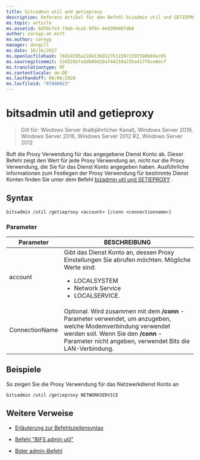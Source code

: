 ```yaml
---
title: bitsadmin util and getieproxy
description: Referenz Artikel für den Befehl bizadmin util und GETIEPROXY, der die Proxy Verwendung für das angegebene Dienst Konto abruft.
ms.topic: article
ms.assetid: 6d50c7e3-f4eb-4ca5-9f0c-4ed396087db6
author: coreyp-at-msft
ms.author: coreyp
manager: dongill
ms.date: 10/16/2017
ms.openlocfilehash: 78d24395a22d41369127b115971597598b69ec05
ms.sourcegitcommit: 53d526bfeddb89d28af44210a23ba417f6ce0ecf
ms.translationtype: MT
ms.contentlocale: de-DE
ms.lasthandoff: 08/06/2020
ms.locfileid: "87880923"
---
```

# <a name="bitsadmin-util-and-getieproxy"></a>bitsadmin util and getieproxy

> Gilt für: Windows Server (halbjährlicher Kanal), Windows Server 2019, Windows Server 2016, Windows Server 2012 R2, Windows Server 2012

Ruft die Proxy Verwendung für das angegebene Dienst Konto ab. Dieser Befehl zeigt den Wert für jede Proxy Verwendung an, nicht nur die Proxy Verwendung, die Sie für das Dienst Konto angegeben haben. Ausführliche Informationen zum Festlegen der Proxy Verwendung für bestimmte Dienst Konten finden Sie unter dem Befehl [bizadmin util und SETIEPROXY](bitsadmin-util-and-setieproxy.md) .

## <a name="syntax"></a>Syntax

```
bitsadmin /util /getieproxy <account> [/conn <connectionname>]
```

### <a name="parameters"></a>Parameter

| Parameter | BESCHREIBUNG |
| --------- | ---------- |
| account | Gibt das Dienst Konto an, dessen Proxy Einstellungen Sie abrufen möchten. Mögliche Werte sind:<ul><li>LOCALSYSTEM</li><li>   Network Service</li><li>LOCALSERVICE.</li></ul> |
| ConnectionName | Optional. Wird zusammen mit dem **/conn** -Parameter verwendet, um anzugeben, welche Modemverbindung verwendet werden soll. Wenn Sie den **/conn** -Parameter nicht angeben, verwendet Bits die LAN-Verbindung. |

## <a name="examples"></a>Beispiele

So zeigen Sie die Proxy Verwendung für das Netzwerkdienst Konto an

```
bitsadmin /util /getieproxy NETWORKSERVICE
```

## <a name="additional-references"></a>Weitere Verweise

- [Erläuterung zur Befehlszeilensyntax](command-line-syntax-key.md)

- [Befehl "BIFS admin util"](bitsadmin-util.md)

- [Bider admin-Befehl](bitsadmin.md)
